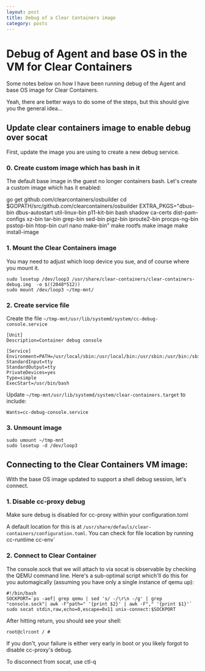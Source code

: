 ```yaml
---
layout: post
title: Debug of a Clear Containers image
category: posts
---
```


# Debug of Agent and base OS in the VM for Clear Containers

Some notes below on how I have been running debug of the Agent and base OS image for Clear Containers.

Yeah, there are better ways to do some of the steps, but this should give you the general idea...

## Update clear containers image to enable debug over socat

First, update the image you are using to create a new debug service.  

### 0. Create custom image which has bash in it

The default base image in the guest no longer containers bash.  Let's create a custom image which has it enabled:

go get github.com/clearcontainers/osbuilder
cd $GOPATH/src/github.com/clearcontainers/osbuilder
EXTRA_PKGS="dbus-bin dbus-autostart util-linux-bin p11-kit-bin bash shadow ca-certs dist-pam-configs xz-bin tar-bin grep-bin sed-bin pigz-bin iproute2-bin procps-ng-bin psstop-bin htop-bin curl nano make-bin" make rootfs
make image
make install-image


### 1. Mount the Clear Containers image

You may need to adjust which loop device you sue, and of course where you mount it.
```
sudo losetup /dev/loop3 /usr/share/clear-containers/clear-containers-debug.img  -o $((2048*512))
sudo mount /dev/loop3 ~/tmp-mnt/
```

### 2. Create service file

Create the file ```~/tmp-mnt/usr/lib/systemd/system/cc-debug-console.service```

```
[Unit]
Description=Container debug console

[Service]
Environment=PATH=/usr/local/sbin:/usr/local/bin:/usr/sbin:/usr/bin:/sbin:/bin
StandardInput=tty
StandardOutput=tty
PrivateDevices=yes
Type=simple
ExecStart=/usr/bin/bash
```

Update ```~/tmp-mnt/usr/lib/systemd/system/clear-containers.target``` to include:

```
Wants=cc-debug-console.service
```

### 3. Unmount image

```
sudo umount ~/tmp-mnt
sudo losetup -d /dev/loop3
```

## Connecting to the Clear Containers VM image:

With the base OS image updated to support a shell debug session, let's connect.

### 1. Disable cc-proxy debug

Make sure debug is disabled for cc-proxy within your configuration.toml

A default location for this is at ```/usr/share/defauls/clear-containers/configuration.toml```.
You can check for file location by running cc-runtime cc-env`

### 2. Connect to Clear Container

The console.sock that we will attach to via socat is observable by checking the QEMU command line.  Here's
a sub-optimal script which'll do this for you automagically (assuming you have only a single instance of qemu up):

```
#!/bin/bash
SOCKPORT=`ps -aef| grep qemu | sed 's/ -/\r\n -/g' | grep "console.sock"| awk -F"path=" '{print $2}' | awk -F"," '{print $1}'`
sudo socat stdin,raw,echo=0,escape=0x11 unix-connect:$SOCKPORT
```

After hitting return, you should see your shell:
```
root@clrcont / # 
```

If you don't, your failure is either very early in boot or you likely forgot to disable cc-proxy's debug.

To disconnect from socat, use ctl-q
